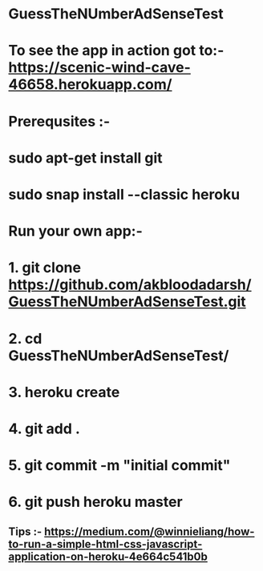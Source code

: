 # GuessTheNUmberAdSenseTest

# To see the app in action got to:- https://scenic-wind-cave-46658.herokuapp.com/
# Prerequsites :-
# sudo apt-get install git
# sudo snap install --classic heroku

# Run your own app:- 
# 1. git clone https://github.com/akbloodadarsh/GuessTheNUmberAdSenseTest.git
# 2. cd GuessTheNUmberAdSenseTest/
# 3. heroku create
# 4. git add .
# 5. git commit -m "initial commit"
# 6. git push heroku master 

## Tips :- https://medium.com/@winnieliang/how-to-run-a-simple-html-css-javascript-application-on-heroku-4e664c541b0b
